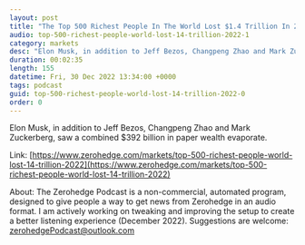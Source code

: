 ```yaml
---
layout: post
title: "The Top 500 Richest People In The World Lost $1.4 Trillion In 2022"
audio: top-500-richest-people-world-lost-14-trillion-2022-1
category: markets
desc: "Elon Musk, in addition to Jeff Bezos, Changpeng Zhao and Mark Zuckerberg, saw a combined $392 billion in paper wealth evaporate."
duration: 00:02:35
length: 155
datetime: Fri, 30 Dec 2022 13:34:00 +0000
tags: podcast
guid: top-500-richest-people-world-lost-14-trillion-2022-0
order: 0
---
```

Elon Musk, in addition to Jeff Bezos, Changpeng Zhao and Mark Zuckerberg, saw a combined $392 billion in paper wealth evaporate.

Link: [https://www.zerohedge.com/markets/top-500-richest-people-world-lost-14-trillion-2022](https://www.zerohedge.com/markets/top-500-richest-people-world-lost-14-trillion-2022)

About: The Zerohedge Podcast is a non-commercial, automated program, designed to give people a way to get news from Zerohedge in an audio format.  I am actively working on tweaking and improving the setup to create a better listening experience (December 2022).  Suggestions are welcome: [zerohedgePodcast@outlook.com](mailto:zerohedgePodcast@outlook.com)